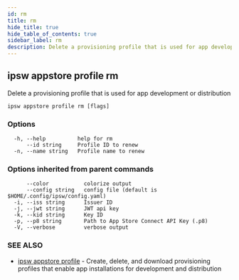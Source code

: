 ```yaml
---
id: rm
title: rm
hide_title: true
hide_table_of_contents: true
sidebar_label: rm
description: Delete a provisioning profile that is used for app development or distribution
---
```

## ipsw appstore profile rm

Delete a provisioning profile that is used for app development or distribution

```
ipsw appstore profile rm [flags]
```

### Options

```
  -h, --help          help for rm
      --id string     Profile ID to renew
  -n, --name string   Profile name to renew
```

### Options inherited from parent commands

```
      --color           colorize output
      --config string   config file (default is $HOME/.config/ipsw/config.yaml)
  -i, --iss string      Issuer ID
  -j, --jwt string      JWT api key
  -k, --kid string      Key ID
  -p, --p8 string       Path to App Store Connect API Key (.p8)
  -V, --verbose         verbose output
```

### SEE ALSO

* [ipsw appstore profile](/docs/cli/ipsw/appstore/profile)	 - Create, delete, and download provisioning profiles that enable app installations for development and distribution

